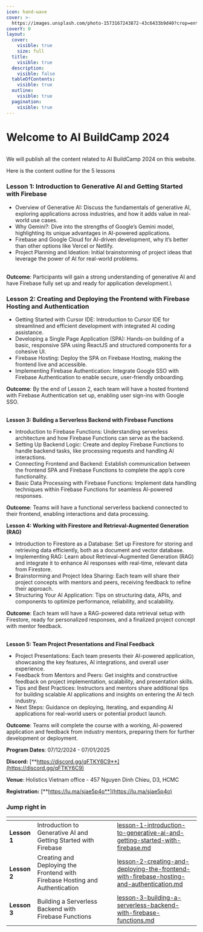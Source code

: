 ```yaml
---
icon: hand-wave
cover: >-
  https://images.unsplash.com/photo-1573167243872-43c6433b9d40?crop=entropy&cs=srgb&fm=jpg&ixid=M3wxOTcwMjR8MHwxfHNlYXJjaHwxfHxlbmdpbmVlciUyMGNvbW11bml0eXxlbnwwfHx8fDE3MzIxODA0MTB8MA&ixlib=rb-4.0.3&q=85
coverY: 0
layout:
  cover:
    visible: true
    size: full
  title:
    visible: true
  description:
    visible: false
  tableOfContents:
    visible: true
  outline:
    visible: true
  pagination:
    visible: true
---
```


# Welcome to AI BuildCamp 2024



<figure><img src=".gitbook/assets/813b4e89-6bd3-450a-9770-e1ffce483760 (1).avif" alt=""><figcaption></figcaption></figure>

We will publish all the content related to AI BuildCamp 2024 on this website.

Here is the content outline for the 5 lessons

### **Lesson 1: Introduction to Generative AI and Getting Started with Firebase**

* ​Overview of Generative AI: Discuss the fundamentals of generative AI, exploring applications across industries, and how it adds value in real-world use cases.
* ​Why Gemini?: Dive into the strengths of Google’s Gemini model, highlighting its unique advantages in AI-powered applications.
* ​Firebase and Google Cloud for AI-driven development, why it’s better than other options like Vercel or Netlify.
* ​Project Planning and Ideation: Initial brainstorming of project ideas that leverage the power of AI for real-world problems.

\
**Outcome**: Participants will gain a strong understanding of generative AI and have Firebase fully set up and ready for application development.\


### Lesson 2: **Creating and Deploying the Frontend with Firebase Hosting and Authentication**

* ​Getting Started with Cursor IDE: Introduction to Cursor IDE for streamlined and efficient development with integrated AI coding assistance.
* ​Developing a Single Page Application (SPA): Hands-on building of a basic, responsive SPA using ReactJS and structured components for a cohesive UI.
* ​Firebase Hosting: Deploy the SPA on Firebase Hosting, making the frontend live and accessible.
* ​Implementing Firebase Authentication: Integrate Google SSO with Firebase Authentication to enable secure, user-friendly onboarding.

​**Outcome**: By the end of Lesson 2, each team will have a hosted frontend with Firebase Authentication set up, enabling user sign-ins with Google SSO.

\
**Lesson 3: Building a Serverless Backend with Firebase Functions**

* ​Introduction to Firebase Functions: Understanding serverless architecture and how Firebase Functions can serve as the backend.
* ​Setting Up Backend Logic: Create and deploy Firebase Functions to handle backend tasks, like processing requests and handling AI interactions.
* ​Connecting Frontend and Backend: Establish communication between the frontend SPA and Firebase Functions to complete the app’s core functionality.
* ​Basic Data Processing with Firebase Functions: Implement data handling techniques within Firebase Functions for seamless AI-powered responses.

​**Outcome**: Teams will have a functional serverless backend connected to their frontend, enabling interactions and data processing.

**Lesson 4: Working with Firestore and Retrieval-Augmented Generation (RAG)**

* ​Introduction to Firestore as a Database: Set up Firestore for storing and retrieving data efficiently, both as a document and vector database.
* ​Implementing RAG: Learn about Retrieval-Augmented Generation (RAG) and integrate it to enhance AI responses with real-time, relevant data from Firestore.
* ​Brainstorming and Project Idea Sharing: Each team will share their project concepts with mentors and peers, receiving feedback to refine their approach.
* ​Structuring Your AI Application: Tips on structuring data, APIs, and components to optimize performance, reliability, and scalability.

​**Outcome**: Each team will have a RAG-powered data retrieval setup with Firestore, ready for personalized responses, and a finalized project concept with mentor feedback.

\
**Lesson 5: Team Project Presentations and Final Feedback**

* ​Project Presentations: Each team presents their AI-powered application, showcasing the key features, AI integrations, and overall user experience.
* ​Feedback from Mentors and Peers: Get insights and constructive feedback on project implementation, scalability, and presentation skills.
* ​Tips and Best Practices: Instructors and mentors share additional tips for building scalable AI applications and insights on entering the AI tech industry.
* ​Next Steps: Guidance on deploying, iterating, and expanding AI applications for real-world users or potential product launch.

​**Outcome**: Teams will complete the course with a working, AI-powered application and feedback from industry mentors, preparing them for further development or deployment.



**Program Dates**: 07/12/2024 - 07/01/2025

**Discord:**  [**https://discord.gg/qFTKY6C9**](https://discord.gg/qFTKY6C9)

**Venue**: Holistics Vietnam office - 457 Nguyen Dinh Chieu, D3, HCMC

**Registration:** [**https://lu.ma/sjae5p4o**](https://lu.ma/sjae5p4o)

### Jump right in

<table data-view="cards"><thead><tr><th></th><th></th><th data-hidden data-card-cover data-type="files"></th><th data-hidden></th><th data-hidden data-card-target data-type="content-ref"></th></tr></thead><tbody><tr><td><strong>Lesson 1</strong></td><td>Introduction to Generative AI and Getting Started with Firebase</td><td></td><td></td><td><a href="getting-started/lesson-1-introduction-to-generative-ai-and-getting-started-with-firebase.md">lesson-1-introduction-to-generative-ai-and-getting-started-with-firebase.md</a></td></tr><tr><td><strong>Lesson 2</strong></td><td>Creating and Deploying the Frontend with Firebase Hosting and Authentication</td><td></td><td></td><td><a href="getting-started/lesson-2-creating-and-deploying-the-frontend-with-firebase-hosting-and-authentication.md">lesson-2-creating-and-deploying-the-frontend-with-firebase-hosting-and-authentication.md</a></td></tr><tr><td><strong>Lesson 3</strong></td><td>Building a Serverless Backend with Firebase Functions</td><td></td><td></td><td><a href="getting-started/lesson-3-building-a-serverless-backend-with-firebase-functions.md">lesson-3-building-a-serverless-backend-with-firebase-functions.md</a></td></tr></tbody></table>
